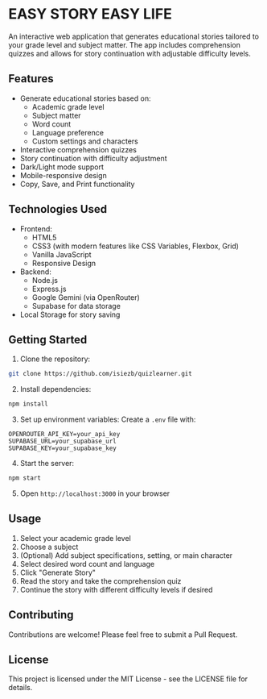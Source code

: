 # EASY STORY EASY LIFE

An interactive web application that generates educational stories tailored to your grade level and subject matter. The app includes comprehension quizzes and allows for story continuation with adjustable difficulty levels.

## Features

- Generate educational stories based on:
  - Academic grade level
  - Subject matter
  - Word count
  - Language preference
  - Custom settings and characters
- Interactive comprehension quizzes
- Story continuation with difficulty adjustment
- Dark/Light mode support
- Mobile-responsive design
- Copy, Save, and Print functionality

## Technologies Used

- Frontend:
  - HTML5
  - CSS3 (with modern features like CSS Variables, Flexbox, Grid)
  - Vanilla JavaScript
  - Responsive Design
- Backend:
  - Node.js
  - Express.js
  - Google Gemini (via OpenRouter)
  - Supabase for data storage
- Local Storage for story saving

## Getting Started

1. Clone the repository:
```bash
git clone https://github.com/isiezb/quizlearner.git
```

2. Install dependencies:
```bash
npm install
```

3. Set up environment variables:
Create a `.env` file with:
```
OPENROUTER_API_KEY=your_api_key
SUPABASE_URL=your_supabase_url
SUPABASE_KEY=your_supabase_key
```

4. Start the server:
```bash
npm start
```

5. Open `http://localhost:3000` in your browser

## Usage

1. Select your academic grade level
2. Choose a subject
3. (Optional) Add subject specifications, setting, or main character
4. Select desired word count and language
5. Click "Generate Story"
6. Read the story and take the comprehension quiz
7. Continue the story with different difficulty levels if desired

## Contributing

Contributions are welcome! Please feel free to submit a Pull Request.

## License

This project is licensed under the MIT License - see the LICENSE file for details. 